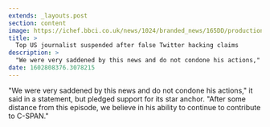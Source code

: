 ```yaml
--- 
extends: _layouts.post 
section: content 
image: https://ichef.bbci.co.uk/news/1024/branded_news/165DD/production/_114931619_gettyimages-86875201.jpg 
title: > 
  Top US journalist suspended after false Twitter hacking claims 
description: > 
  "We were very saddened by this news and do not condone his actions," it said in a statement, but pledged support for its star anchor."After some distance from this episode, we believe in his ability to continue to contribute to C-SPAN." 
date: 1602808376.3078215 
--- 
```

"We were very saddened by this news and do not condone his actions," it said in a statement, but pledged support for its star anchor. "After some distance from this episode, we believe in his ability to continue to contribute to C-SPAN."